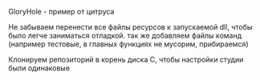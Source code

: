
GloryHole - пример от цитруса


Не забываем перенести все файлы ресурсов к запускаемой dll, чтобы было легче заниматься отладкой.
так же добавляем файлы команд (например тестовые, в главных функциях не мусорим, прибираемся) 

Клонируем репозиторий в корень диска  C, чтобы настройки студии были одинаковые
